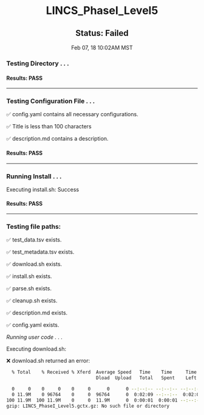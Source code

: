 <h1><center>LINCS_PhaseI_Level5</center></h1>
<h2><center> Status: Failed </center></h2>
<center>Feb 07, 18 10:02AM MST</center>


### Testing Directory . . .

#### Results: PASS
---
### Testing Configuration File . . .

&#9989;	config.yaml contains all necessary configurations.

&#9989;	Title is less than 100 characters

&#9989;	description.md contains a description.

#### Results: PASS
---
### Running Install . . .

Executing install.sh: Success

#### Results: PASS
---

### Testing file paths:

&#9989;	test_data.tsv exists.

&#9989;	test_metadata.tsv exists.

&#9989;	download.sh exists.

&#9989;	install.sh exists.

&#9989;	parse.sh exists.

&#9989;	cleanup.sh exists.

&#9989;	description.md exists.

&#9989;	config.yaml exists.

*Running user code . . .*

Executing download.sh: 

&#10060;	download.sh returned an error:
~~~bash
  % Total    % Received % Xferd  Average Speed   Time    Time     Time  Current
                                 Dload  Upload   Total   Spent    Left  Speed

  0     0    0     0    0     0      0      0 --:--:-- --:--:-- --:--:--     0
  0 11.9M    0 96764    0     0  96764      0  0:02:09 --:--:--  0:02:09  182k
100 11.9M  100 11.9M    0     0  11.9M      0  0:00:01  0:00:01 --:--:-- 11.4M
gzip: LINCS_PhaseI_Level5.gctx.gz: No such file or directory
~~~

